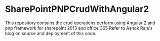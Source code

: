# SharePointPNPCrudWithAngular2
This repository contains the crud operations perform using Angular 2 and pnp framework for sharepoint 2013 and office 365
Refer to Ashok Raja's blog on source and deployment of this code. 
